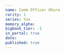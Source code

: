 ```yaml
---
name: Comm Officer Uhura
rarity: 1
series: tos
memory_alpha:
bigbook_tier: -1
in_portal: true
date:
published: true
---
```



